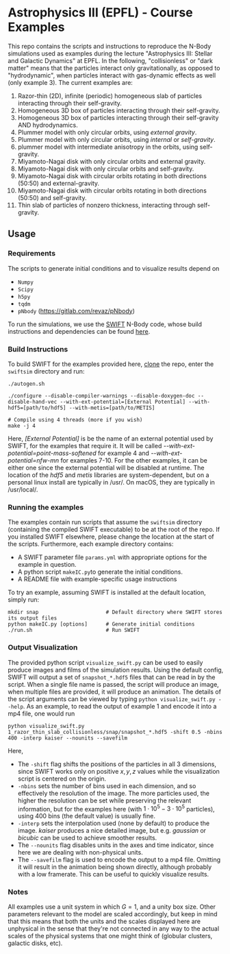 # Astrophysics III (EPFL) - Course Examples
This repo contains the scripts and instructions to reproduce the N-Body simulations used as examples during the lecture
"Astrophysics III: Stellar and Galactic Dynamics" at EPFL. In the following, "collisionless" or "dark matter" means that
the particles interact only gravitationally, as opposed to "hydrodynamic", when particles interact with gas-dynamic
effects as well (only example 3).
The current examples are:
1. Razor-thin (2D), infinite (periodic) homogeneous slab of particles interacting through their self-gravity.
2. Homogeneous 3D box of particles interacting through their self-gravity.
3. Homogeneous 3D box of particles interacting through their self-gravity AND hydrodynamics.
4. Plummer model with only circular orbits, using *external gravity*.
5. Plummer model with only circular orbits, using *internal* or *self-gravity*.
6. plummer model with intermediate anisotropy in the orbits, using self-gravity.
7. Miyamoto-Nagai disk with only circular orbits and external gravity.
8. Miyamoto-Nagai disk with only circular orbits and self-gravity.
9. Miyamoto-Nagai disk with circular orbits rotating in both directions (50:50) and external-gravity.
10. Miyamoto-Nagai disk with circular orbits rotating in both directions (50:50) and self-gravity.
11. Thin slab of particles of nonzero thickness, interacting through self-gravity.

## Usage

### Requirements
The scripts to generate initial conditions and to visualize results depend on
* `Numpy`
* `Scipy`
* `h5py`
* `tqdm`
* `pNbody` (https://gitlab.com/revaz/pNbody)

To run the simulations, we use the [SWIFT](https://swift.dur.ac.uk/) N-Body code, whose build instructions and dependencies can be found [here](https://swift.dur.ac.uk/docs/GettingStarted/compiling_code.html).

### Build Instructions
To build SWIFT for the examples provided here, [clone](https://gitlab.cosma.dur.ac.uk/swift/swiftsim.git) the repo, enter the `swiftsim` directory and run:
```
./autogen.sh

./configure --disable-compiler-warnings --disable-doxygen-doc --disable-hand-vec --with-ext-potential=[External Potential] --with-hdf5=[path/to/hdf5] --with-metis=[path/to/METIS]

# Compile using 4 threads (more if you wish)
make -j 4
```
Here, *[External Potential]* is be the name of an external potential used by SWIFT, for the examples that require it. It will be called *--with-ext-potential=point-mass-softened* for example 4 and *--with-ext-potential=nfw-mn* for examples 7-10. For the other examples, it can be either one since the external potential will be disabled at runtime. The location of the *hdf5* and *metis* libraries are
system-dependent, but on a personal linux install are typically in /usr/. On macOS, they are typically in /usr/local/.

### Running the examples
The examples contain run scripts that assume the `swiftsim` directory (containing the compiled SWIFT executable) to be at the root of the repo. If you installed SWIFT elsewhere, please change the location at the start of the scripts.
Furthermore, each example directory contains:
* A SWIFT parameter file `params.yml` with appropriate options for the example in question.
* A python script `makeIC.py`to generate the initial conditions.
* A README file with example-specific usage instructions

To try an example, assuming SWIFT is installed at the default location, simply run:
```
mkdir snap                      # Default directory where SWIFT stores its output files
python makeIC.py [options]      # Generate initial conditions
./run.sh                        # Run SWIFT
```

### Output Visualization
The provided python script `visualize_swift.py` can be used to easily produce images and films of the simulation results. Using the default config, SWIFT will output a set of
`snapshot_*.hdf5` files that can be read in by the script. When a single file name is passed, the script will produce an image, when multiple files are provided, it will produce an animation.
The details of the script arguments can be viewed by typing `python visualize_swift.py --help`. As an example, to read the output of example 1 and encode it into a mp4 file, one would run
```
python visualize_swift.py 1_razor_thin_slab_collisionless/snap/snapshot_*.hdf5 -shift 0.5 -nbins 400 -interp kaiser --nounits --savefilm
```
Here,
* The `-shift` flag shifts the positions of the particles in all 3 dimensions, since SWIFT works only on positive $x,y,z$ values while the visualization script is centered on the
origin.
* `-nbins` sets the number of bins used in each dimension, and so effectively the resolution of the image. The more particles used, the higher the resolution can be set while
preserving the relevant information, but for the examples here (with $1\cdot 10^5 - 3\cdot 10^5$ particles), using 400 bins (the default value) is usually fine.
* `-interp` sets the interpolation used (none by default) to produce the image. *kaiser* produces a nice detailed image, but e.g. *gaussian* or *bicubic* can be used to
achieve smoother results.
* The `--nounits` flag disables units in the axes and time indicator, since here we are dealing with non-physical units.
* The `--savefilm` flag is used to encode the output to a mp4 file. Omitting it will result in the animation being shown directly, although probably with a low framerate. This can be useful to
quickly visualize results.


### Notes
All examples use a unit system in which $G=1$, and a unity box size. Other parameters relevant to the model are scaled accordingly, but keep in
mind that this means that both the units and the scales displayed here are unphysical in the sense that they're not connected in any way to the
actual scales of the physical systems that one might think of (globular clusters, galactic disks, etc).